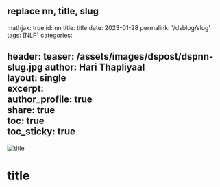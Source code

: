 replace nn, title, slug
---
mathjax: true
id: nn
title: title 
date: 2023-01-28
permalink: '/dsblog/slug'
tags: [NLP] 
categories: 

header:
    teaser: /assets/images/dspost/dspnn-slug.jpg
author: Hari Thapliyaal   
layout: single   
excerpt:   
author_profile: true   
share: true   
toc: true   
toc_sticky: true 
---

![title](/assets/images/dspost/dspnn-slug.jpg)


# title